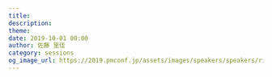 ```yaml
---
title: 
description: 
theme: 
date: 2019-10-01 00:00
author: 佐藤 里佳
category: sessions
og_image_url: https://2019.pmconf.jp/assets/images/speakers/speakers/rika-sato.png
---
```


